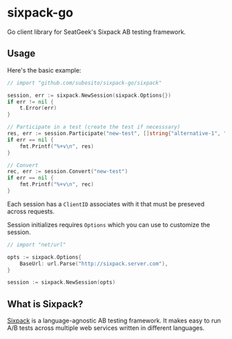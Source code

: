 # sixpack-go

Go client library for SeatGeek's Sixpack AB testing framework.

## Usage

Here's the basic example:

```go
// import "github.com/subosito/sixpack-go/sixpack"

session, err := sixpack.NewSession(sixpack.Options{})
if err != nil {
	t.Error(err)
}

// Participate in a test (create the test if necesssary)
res, err := session.Participate("new-test", []string{"alternative-1", "alternative-2"}, "")
if err == nil {
	fmt.Printf("%+v\n", res)
}

// Convert
rec, err := session.Convert("new-test")
if err == nil {
	fmt.Printf("%+v\n", rec)
}
```

Each session has a `ClientID` associates with it that must be preseved across requests.

Session initializes requires `Options` which you can use to customize the session.

```go
// import "net/url"

opts := sixpack.Options{
	BaseUrl: url.Parse("http://sixpack.server.com"),
}

session := sixpack.NewSession(opts)
```

## What is Sixpack?

[Sixpack](http://sixpack.seatgeek.com/) is a language-agnostic AB testing framework. It makes easy to run A/B tests across multiple web services written in different languages.
